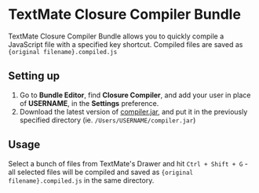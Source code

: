 TextMate Closure Compiler Bundle
================================

TextMate Closure Compiler Bundle allows you to quickly compile a JavaScript file with a specified key shortcut. Compiled files are saved as `{original filename}.compiled.js`

Setting up
----------

1. Go to **Bundle Editor**, find **Closure Compiler**, and add your user in place of **USERNAME**, in the **Settings** preference.
2. Download the latest version of [compiler.jar](http://code.google.com/closure/compiler/docs/gettingstarted_app.html), and put it in the previously specified directory (ie. `/Users/USERNAME/compiler.jar`)

Usage
-----

Select a bunch of files from TextMate's Drawer and hit `Ctrl + Shift + G` - all selected files will be compiled and saved as `{original filename}.compiled.js` in the same directory.